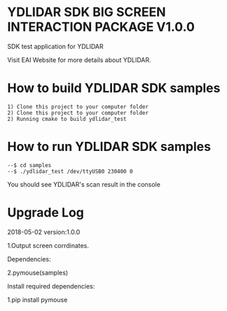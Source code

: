 YDLIDAR SDK BIG SCREEN INTERACTION PACKAGE V1.0.0
=====================================================================

SDK test application for YDLIDAR

Visit EAI Website for more details about YDLIDAR.

How to build YDLIDAR SDK samples
=====================================================================
    1) Clone this project to your computer folder
    2) Clone this project to your computer folder
    2) Running cmake to build ydlidar_test
    
How to run YDLIDAR SDK samples
=====================================================================
    --$ cd samples
    --$ ./ydlidar_test /dev/ttyUSB0 230400 0

You should see YDLIDAR's scan result in the console


Upgrade Log
=====================================================================

2018-05-02 version:1.0.0

   1.Output screen corrdinates.

Dependencies:

2.pymouse(samples)

Install required dependencies:

   1.pip install pymouse
